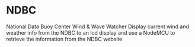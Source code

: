 # NDBC
National Data Buoy Center Wind &amp; Wave Watcher
Display current wind and weather info from the NDBC
to an lcd display and use a NodeMCU to retrieve the information
from the NDBC website
